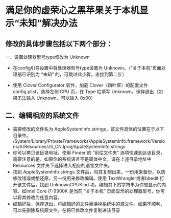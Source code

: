 # 满足你的虚荣心之黑苹果关于本机显示“未知”解决办法

修改的具体步骤包括以下两个部分：
--------

一、设置处理器型号type修改为 Unknown
   
* 在config引导设置中将处理器型号type设置为 Unknown。（“关于本机”页面处理器已识别为 “未知” 的，可跳过此步骤，直接到第二步）

* 使用 Clover Configurator 软件，加载 Clover（四叶草）的配置文件 config.plist，选择左侧 CPU 页，在 Type 栏填写 Unknown，保存退出（如果无法输入 Unknown，可以输入 0x00） 


二、编辑相应的系统文件
------------------     
* 需要修改的文件名为 AppleSystemInfo.strings，该文件具体的位置在于以下目录中。
/System/Library/PrivateFrameworks/AppleSystemInfo.framework/Versions/A/Resources/zh_CN.lproj/AppleSystemInfo.strings
* 你可以拷贝该目录地址，使用 Finder 的 “前往文件夹” 选项快速到达该目录，需要注意的是，如果你的系统语言不是简体中文，请在上述目录地址中 Resources 文件夹下选择进入相应的语言文件夹。
* 找到 AppleSystemInfo.strings 文件后，将其复制出来，一份用来备份，以防修改错误或想还原，另一份用来修改编辑。使用 TextWrangler或者bbedit 打开该文件后，找到 UnknownCPUKind 项，编辑其下的字符串为你想显示的内容。如Intel Core i7-9900K 是当前 “关于本机” 页面显示的处理器型号，你可以将其修改为任意内容。
* 编辑好后，保存退出，将编辑好的文件替换掉系统中的源文件。如果不顺利，可以先删除系统原文件，在将已修改文件复制进该目录
